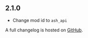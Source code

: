 ## 2.1.0
- Change mod id to `ash_api`

A full changelog is hosted on [GitHub](https://github.com/Trikzon/ash-api/blob/1.20/CHANGELOG.md).
